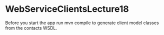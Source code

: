 # WebServiceClientsLecture18


Before you start the app run mvn compile to generate client model classes from the contacts WSDL. 
